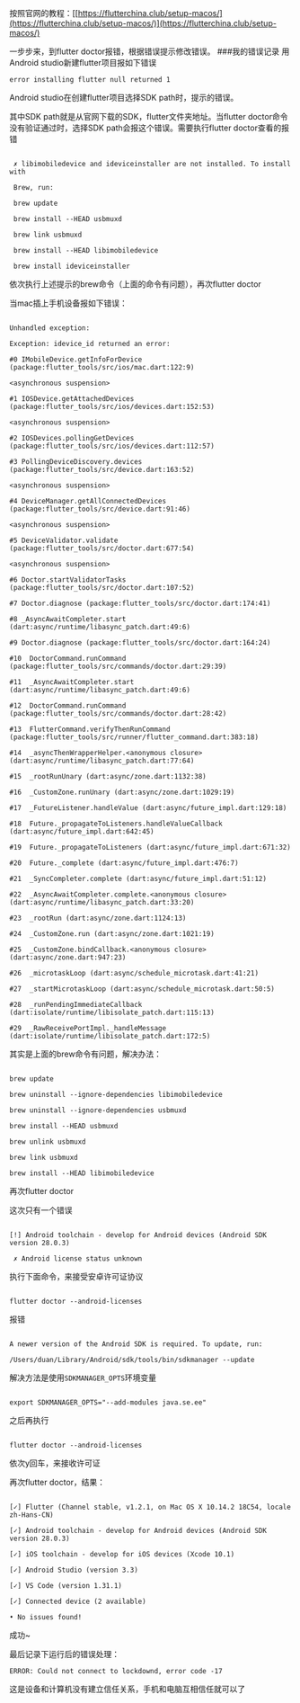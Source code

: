 按照官网的教程：[[https://flutterchina.club/setup-macos/](https://flutterchina.club/setup-macos/)](https://flutterchina.club/setup-macos/)

一步步来，到flutter doctor报错，根据错误提示修改错误。
###我的错误记录
用Android studio新建flutter项目报如下错误

```
error installing flutter null returned 1
```

Android studio在创建flutter项目选择SDK path时，提示的错误。

其中SDK path就是从官网下载的SDK，flutter文件夹地址。当flutter doctor命令没有验证通过时，选择SDK path会报这个错误。需要执行flutter doctor查看的报错


```

 ✗ libimobiledevice and ideviceinstaller are not installed. To install with

 Brew, run:

 brew update

 brew install --HEAD usbmuxd

 brew link usbmuxd

 brew install --HEAD libimobiledevice

 brew install ideviceinstaller

```

依次执行上述提示的brew命令（上面的命令有问题），再次flutter doctor

当mac插上手机设备报如下错误：

```

Unhandled exception:

Exception: idevice_id returned an error:

#0 IMobileDevice.getInfoForDevice (package:flutter_tools/src/ios/mac.dart:122:9)

<asynchronous suspension>

#1 IOSDevice.getAttachedDevices (package:flutter_tools/src/ios/devices.dart:152:53)

<asynchronous suspension>

#2 IOSDevices.pollingGetDevices (package:flutter_tools/src/ios/devices.dart:112:57)

#3 PollingDeviceDiscovery.devices (package:flutter_tools/src/device.dart:163:52)

<asynchronous suspension>

#4 DeviceManager.getAllConnectedDevices (package:flutter_tools/src/device.dart:91:46)

<asynchronous suspension>

#5 DeviceValidator.validate (package:flutter_tools/src/doctor.dart:677:54)

<asynchronous suspension>

#6 Doctor.startValidatorTasks (package:flutter_tools/src/doctor.dart:107:52)

#7 Doctor.diagnose (package:flutter_tools/src/doctor.dart:174:41)

#8 _AsyncAwaitCompleter.start (dart:async/runtime/libasync_patch.dart:49:6)

#9 Doctor.diagnose (package:flutter_tools/src/doctor.dart:164:24)

#10  DoctorCommand.runCommand (package:flutter_tools/src/commands/doctor.dart:29:39)

#11  _AsyncAwaitCompleter.start (dart:async/runtime/libasync_patch.dart:49:6)

#12  DoctorCommand.runCommand (package:flutter_tools/src/commands/doctor.dart:28:42)

#13  FlutterCommand.verifyThenRunCommand (package:flutter_tools/src/runner/flutter_command.dart:383:18)

#14  _asyncThenWrapperHelper.<anonymous closure> (dart:async/runtime/libasync_patch.dart:77:64)

#15  _rootRunUnary (dart:async/zone.dart:1132:38)

#16  _CustomZone.runUnary (dart:async/zone.dart:1029:19)

#17  _FutureListener.handleValue (dart:async/future_impl.dart:129:18)

#18  Future._propagateToListeners.handleValueCallback (dart:async/future_impl.dart:642:45)

#19  Future._propagateToListeners (dart:async/future_impl.dart:671:32)

#20  Future._complete (dart:async/future_impl.dart:476:7)

#21  _SyncCompleter.complete (dart:async/future_impl.dart:51:12)

#22  _AsyncAwaitCompleter.complete.<anonymous closure> (dart:async/runtime/libasync_patch.dart:33:20)

#23  _rootRun (dart:async/zone.dart:1124:13)

#24  _CustomZone.run (dart:async/zone.dart:1021:19)

#25  _CustomZone.bindCallback.<anonymous closure> (dart:async/zone.dart:947:23)

#26  _microtaskLoop (dart:async/schedule_microtask.dart:41:21)

#27  _startMicrotaskLoop (dart:async/schedule_microtask.dart:50:5)

#28  _runPendingImmediateCallback (dart:isolate/runtime/libisolate_patch.dart:115:13)

#29  _RawReceivePortImpl._handleMessage (dart:isolate/runtime/libisolate_patch.dart:172:5)

```

其实是上面的brew命令有问题，解决办法：

```

brew update

brew uninstall --ignore-dependencies libimobiledevice

brew uninstall --ignore-dependencies usbmuxd

brew install --HEAD usbmuxd

brew unlink usbmuxd

brew link usbmuxd

brew install --HEAD libimobiledevice

```

再次flutter doctor

这次只有一个错误

```

[!] Android toolchain - develop for Android devices (Android SDK version 28.0.3)

 ✗ Android license status unknown

```

执行下面命令，来接受安卓许可证协议

```

flutter doctor --android-licenses

```

报错

```

A newer version of the Android SDK is required. To update, run:

/Users/duan/Library/Android/sdk/tools/bin/sdkmanager --update

```

解决方法是使用`SDKMANAGER_OPTS`环境变量

```

export SDKMANAGER_OPTS="--add-modules java.se.ee"

```

之后再执行

```

flutter doctor --android-licenses

```

依次y回车，来接收许可证

再次flutter doctor，结果：
```

[✓] Flutter (Channel stable, v1.2.1, on Mac OS X 10.14.2 18C54, locale zh-Hans-CN)

[✓] Android toolchain - develop for Android devices (Android SDK version 28.0.3)

[✓] iOS toolchain - develop for iOS devices (Xcode 10.1)

[✓] Android Studio (version 3.3)

[✓] VS Code (version 1.31.1)

[✓] Connected device (2 available)

• No issues found!

```

成功~



最后记录下运行后的错误处理：
```
ERROR: Could not connect to lockdownd, error code -17
```
这是设备和计算机没有建立信任关系，手机和电脑互相信任就可以了